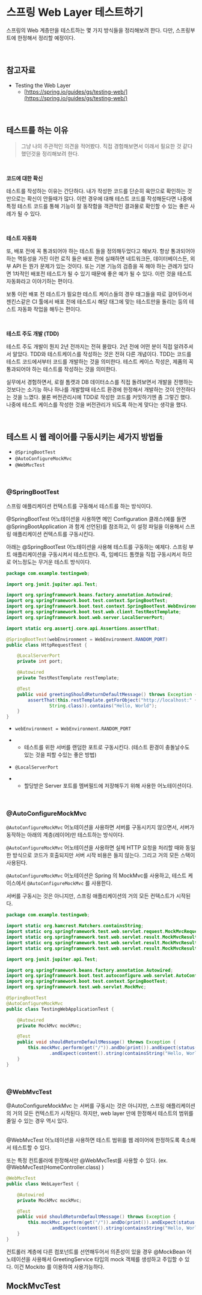 # 스프링 Web Layer 테스트하기

스프링의 Web 계층만을 테스트하는 몇 가지 방식들을 정리해보려 한다. 다만, 스프링부트에 한정해서 정리할 예정이다. 

<br>

## 참고자료

- Testing the Web Layer
  - [https://spring.io/guides/gs/testing-web/](https://spring.io/guides/gs/testing-web/)

<br>

## 테스트를 하는 이유

> 그냥 나의 주관적인 의견을 적어봤다. 직접 경험해보면서 이래서 필요한 것 같다 했던것을 정리해보려 한다.

<br>

**코드에 대한 확신**<br>

테스트를 작성하는 이유는 간단하다. 내가 작성한 코드를 단순히 육안으로 확인하는 것만으로는 확신이 안들때가 많다. 이런 경우에 대해 테스트 코드를 작성해둔다면 나중에 특정 테스트 코드를 통해 기능이 잘 동작함을 객관적인 결과물로 확인할 수 있는 좋은 사례가 될 수 있다. 

<br>

**테스트 자동화**<br>

또, 배포 전에 꼭 통과되어야 하는 테스트 들을 정의해두었다고 해보자. 항상 통과되어야 하는 멱등성을 가진 이런 로직 들은 배포 전에 실패하면 네트워크든, 데이터베이스든, 외부 API 든 뭔가 문제가 있는 것이다. 또는 기본 기능의 검증을 꼭 해야 하는 관례가 있다면 1차적인 배포전 테스트가 될 수 있기 때문에 좋은 예가 될 수 있다. 이런 것을 테스트 자동화라고 이야기하는 편이다.<br>

보통 이런 배포 전 테스트가 필요한 테스트 케이스들의 경우 태그들을 따로 걸어두어서 젠킨스같은 CI 툴에서 배포 전에 테스트시 해당 태그에 맞는 테스트만을 돌리는 등의 테스트 자동화 작업을 해두는 편이다.

<br>

**테스트 주도 개발 (TDD)**<br>

테스트 주도 개발이 뭔지 2년 전까지는 전혀 몰랐다. 2년 전에 어떤 분이 직접 알려주셔서 알았다. TDD와 테스트케이스를 작성하는 것은 전혀 다른 개념이다. TDD는 코드를 테스트 코드에서부터 코드를 개발하는 것을 의미한다. 테스트 케이스 작성은, 제품의 꼭 통과되어야 하는 테스트를 작성하는 것을 의미한다.<br>

실무에서 경험하면서, 로컬 톰캣과 DB 데이터소스를 직접 돌려보면서 개발을 진행하는 것보다는 소기능 하나 하나를 개발할때 테스트 환경에 한정해서 개발하는 것이 안전하다는 것을 느꼈다. 물론 버전관리시에 TDD로 작성한 코드를 커밋하기엔 좀 그렇긴 했다. 나중에 테스트 케이스를 작성한 것을 버전관리가 되도록 하는게 맞다는 생각을 했다.

<br>

## 테스트 시 웹 레이어를 구동시키는 세가지 방법들

- `@SpringBootTest` 
- `@AutoConfigureMockMvc` 
- `@WebMvcTest` 

<br>

### @SpringBootTest

스프링 애플리케이션 컨텍스트를 구동해서 테스트를 하는 방식이다.<br>

@SpringBootTest 어노테이션을 사용하면 메인 Configuration 클래스(예를 들면 @SpringBootApplication 과 함게 선언된)를 참조하고, 이 설정 파일을 이용해서 스프링 애플리케이션 컨텍스트를 구동시킨다.<br>

아래는 @SpringBootTest 어노테이션을 사용해 테스트를 구동하는 예제다. 스프링 부트 애플리케이션을 구동시켜서 테스트한다. 즉, 임베디드 톰캣을 직접 구동시켜서 하므로 어느정도는 무거운 테스트 방식이다.<br>

```java
package com.example.testingweb;

import org.junit.jupiter.api.Test;

import org.springframework.beans.factory.annotation.Autowired;
import org.springframework.boot.test.context.SpringBootTest;
import org.springframework.boot.test.context.SpringBootTest.WebEnvironment;
import org.springframework.boot.test.web.client.TestRestTemplate;
import org.springframework.boot.web.server.LocalServerPort;

import static org.assertj.core.api.Assertions.assertThat;

@SpringBootTest(webEnvironment = WebEnvironment.RANDOM_PORT)
public class HttpRequestTest {

	@LocalServerPort
	private int port;

	@Autowired
	private TestRestTemplate restTemplate;

	@Test
	public void greetingShouldReturnDefaultMessage() throws Exception {
		assertThat(this.restTemplate.getForObject("http://localhost:" + port + "/",
				String.class)).contains("Hello, World");
	}
}
```

- `webEnvironment = WebEnvironment.RANDOM_PORT`

- - 테스트를 위한 서버를 랜덤한 포트로 구동시킨다. (테스트 환경이 충돌날수도 있는 것을 피할 수있는 좋은 방법)

- `@LocalServerPort`

- - 할당받은 Server 포트를 멤버필드에 저장해두기 위해 사용한 어노테이션이다.

<br>

### @AutoConfigureMockMvc

`@AutoConfigureMockMvc` 어노테이션을 사용하면 서버를 구동시키지 않으면서, 서버가 동작하는 아래의 계층(레이어)만 테스트하는 방식이다.<br>

`@AutoConfigureMockMvc` 어노테이션을 사용하면 실제 HTTP 요청을 처리할 때와 동일한 방식으로 코드가 호출되지만 서버 시작 비용은 들지 않는다. 그리고 거의 모든 스택이 사용된다.<br>

`@AutoConfigureMockMvc` 어노테이션은 Spring 의 MockMvc를 사용하고, 테스트 케이스에서 `@AutoConfigureMockMvc` 를 사용한다.<br>

서버를 구동시는 것은 아니지만, 스프링 애플리케이션의 거의 모든 컨텍스트가 시작된다.<br>

```java
package com.example.testingweb;

import static org.hamcrest.Matchers.containsString;
import static org.springframework.test.web.servlet.request.MockMvcRequestBuilders.get;
import static org.springframework.test.web.servlet.result.MockMvcResultHandlers.print;
import static org.springframework.test.web.servlet.result.MockMvcResultMatchers.content;
import static org.springframework.test.web.servlet.result.MockMvcResultMatchers.status;

import org.junit.jupiter.api.Test;

import org.springframework.beans.factory.annotation.Autowired;
import org.springframework.boot.test.autoconfigure.web.servlet.AutoConfigureMockMvc;
import org.springframework.boot.test.context.SpringBootTest;
import org.springframework.test.web.servlet.MockMvc;

@SpringBootTest
@AutoConfigureMockMvc
public class TestingWebApplicationTest {

	@Autowired
	private MockMvc mockMvc;

	@Test
	public void shouldReturnDefaultMessage() throws Exception {
		this.mockMvc.perform(get("/")).andDo(print()).andExpect(status().isOk())
				.andExpect(content().string(containsString("Hello, World")));
	}
}
```

<br>

### @WebMvcTest

@AutoConfigureMockMvc 는 서버를 구동시는 것은 아니지만, 스프링 애플리케이션의 거의 모든 컨텍스트가 시작된다. 하지만, web layer 만에 한정해서 테스트의 범위를 줄일 수 있는 경우 역시 있다.<br><br>

@WebMvcTest 어노테이션을 사용하면 테스트 범위를 웹 레이어에 한정하도록 축소해서 테스트할 수 있다.<br>

또는 특정 컨트롤러에 한정해서만 @WebMvcTest를 사용할 수 있다. (ex. @WebMvcTest(HomeController.class) )<br>

```java
@WebMvcTest
public class WebLayerTest {

	@Autowired
	private MockMvc mockMvc;

	@Test
	public void shouldReturnDefaultMessage() throws Exception {
		this.mockMvc.perform(get("/")).andDo(print()).andExpect(status().isOk())
				.andExpect(content().string(containsString("Hello, World")));
	}
}
```

컨트롤러 계층에 다른 컴포넌트를 선언해두어서 의존성이 있을 경우 @MockBean 어노테이션을 사용해서 GreetingService 타입의 mock 객체를 생성하고 주입할 수 있다. 이건 Mockito 를 이용하여 사용가능하다.<br>

## MockMvcTest

